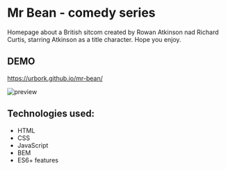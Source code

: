 # Mr Bean - comedy series

Homepage about a British sitcom created by Rowan Atkinson nad Richard Curtis, starring Atkinson as a title character. Hope you enjoy.

## DEMO

https://urbork.github.io/mr-bean/

![preview](https://i.postimg.cc/vThzpWzQ/mr-bean-homepage.gif)

## Technologies used:

- HTML
- CSS
- JavaScript
- BEM
- ES6+ features

